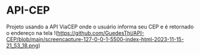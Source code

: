 # API-CEP
Projeto usando a API ViaCEP onde o usuário informa seu CEP e é retornado o endereço na tela
!(https://github.com/GuedesThi/API-CEP/blob/main/screencapture-127-0-0-1-5500-index-html-2023-11-15-21_53_18.png)

